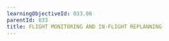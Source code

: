 ```yaml
---
learningObjectiveId: 033.06
parentId: 033
title: FLIGHT MONITORING AND IN-FLIGHT REPLANNING
---
```



